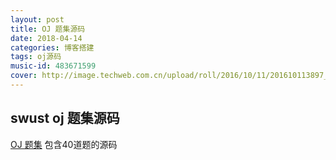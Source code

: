 ```yaml
---
layout: post
title: OJ 题集源码
date: 2018-04-14
categories: 博客搭建
tags: oj源码
music-id: 483671599
cover: http://image.techweb.com.cn/upload/roll/2016/10/11/201610113897_1033.jpg
---
```


## swust oj 题集源码

[OJ 题集](https://github.com/TIG-KI/Test/tree/master/c%E8%AF%AD%E8%A8%80%E4%B9%A0%E9%A2%98%E9%9B%86%E4%B8%80) 包含40道题的源码

